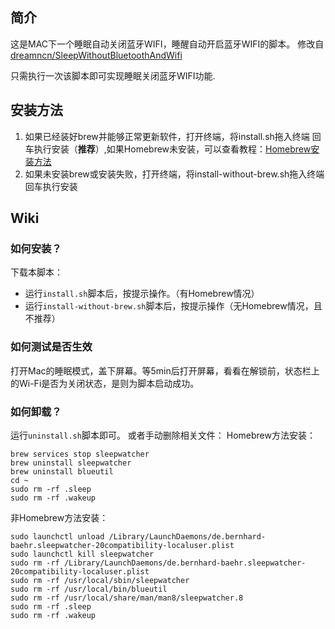 ## 简介

这是MAC下一个睡眠自动关闭蓝牙WIFI，睡醒自动开启蓝牙WIFI的脚本。
修改自[dreamncn/SleepWithoutBluetoothAndWifi](https://github.com/dreamncn/SleepWithoutBluetoothAndWifi)

只需执行一次该脚本即可实现睡眠关闭蓝牙WIFI功能.

## 安装方法

1. 如果已经装好brew并能够正常更新软件，打开终端，将install.sh拖入终端 回车执行安装（**推荐**）,如果Homebrew未安装，可以查看教程：[Homebrew安装方法 ](https://mintimate.cn/2020/04/05/Homebrew/)
2. 如果未安装brew或安装失败，打开终端，将install-without-brew.sh拖入终端 回车执行安装

## Wiki

### 如何安装？
下载本脚本：
- 运行`install.sh`脚本后，按提示操作。（有Homebrew情况）
- 运行`install-without-brew.sh`脚本后，按提示操作（无Homebrew情况，且不推荐）

### 如何测试是否生效
打开Mac的睡眠模式，盖下屏幕。等5min后打开屏幕，看看在解锁前，状态栏上的Wi-Fi是否为关闭状态，是则为脚本启动成功。

### 如何卸载？
运行`uninstall.sh`脚本即可。
或者手动删除相关文件：
Homebrew方法安装：
```
brew services stop sleepwatcher
brew uninstall sleepwatcher
brew uninstall blueutil
cd ~
sudo rm -rf .sleep
sudo rm -rf .wakeup
```
非Homebrew方法安装：
```
sudo launchctl unload /Library/LaunchDaemons/de.bernhard-baehr.sleepwatcher-20compatibility-localuser.plist
sudo launchctl kill sleepwatcher
sudo rm -rf /Library/LaunchDaemons/de.bernhard-baehr.sleepwatcher-20compatibility-localuser.plist 
sudo rm -rf /usr/local/sbin/sleepwatcher
sudo rm -rf /usr/local/bin/blueutil
sudo rm -rf /usr/local/share/man/man8/sleepwatcher.8
sudo rm -rf .sleep
sudo rm -rf .wakeup
```
